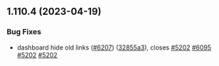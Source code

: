 ## 1.110.4 (2023-04-19)


### Bug Fixes

* dashboard hide old links ([#6207](https://github.com/EddieHubCommunity/LinkFree/issues/6207)) ([32855a3](https://github.com/EddieHubCommunity/LinkFree/commit/32855a3f7f0efc7cbf65bc629033552fc588efcc)), closes [#5202](https://github.com/EddieHubCommunity/LinkFree/issues/5202) [#6095](https://github.com/EddieHubCommunity/LinkFree/issues/6095) [#5202](https://github.com/EddieHubCommunity/LinkFree/issues/5202) [#5202](https://github.com/EddieHubCommunity/LinkFree/issues/5202)



